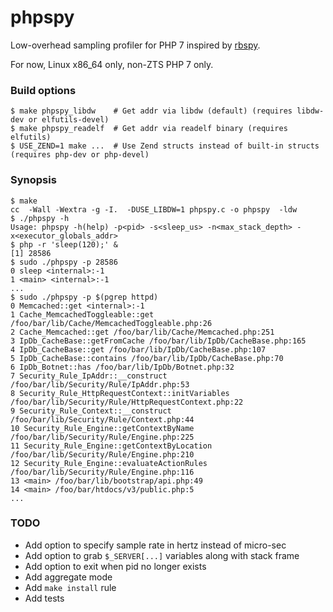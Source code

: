 # phpspy

Low-overhead sampling profiler for PHP 7 inspired by [rbspy][0].

For now, Linux x86_64 only, non-ZTS PHP 7 only.

### Build options

    $ make phpspy_libdw    # Get addr via libdw (default) (requires libdw-dev or elfutils-devel)
    $ make phpspy_readelf  # Get addr via readelf binary (requires elfutils)
    $ USE_ZEND=1 make ...  # Use Zend structs instead of built-in structs (requires php-dev or php-devel)

### Synopsis

    $ make
    cc  -Wall -Wextra -g -I.  -DUSE_LIBDW=1 phpspy.c -o phpspy  -ldw
    $ ./phpspy -h
    Usage: phpspy -h(help) -p<pid> -s<sleep_us> -n<max_stack_depth> -x<executor_globals_addr>
    $ php -r 'sleep(120);' &
    [1] 28586
    $ sudo ./phpspy -p 28586
    0 sleep <internal>:-1
    1 <main> <internal>:-1
    ...
    $ sudo ./phpspy -p $(pgrep httpd)
    0 Memcached::get <internal>:-1
    1 Cache_MemcachedToggleable::get /foo/bar/lib/Cache/MemcachedToggleable.php:26
    2 Cache_Memcached::get /foo/bar/lib/Cache/Memcached.php:251
    3 IpDb_CacheBase::getFromCache /foo/bar/lib/IpDb/CacheBase.php:165
    4 IpDb_CacheBase::get /foo/bar/lib/IpDb/CacheBase.php:107
    5 IpDb_CacheBase::contains /foo/bar/lib/IpDb/CacheBase.php:70
    6 IpDb_Botnet::has /foo/bar/lib/IpDb/Botnet.php:32
    7 Security_Rule_IpAddr::__construct /foo/bar/lib/Security/Rule/IpAddr.php:53
    8 Security_Rule_HttpRequestContext::initVariables /foo/bar/lib/Security/Rule/HttpRequestContext.php:22
    9 Security_Rule_Context::__construct /foo/bar/lib/Security/Rule/Context.php:44
    10 Security_Rule_Engine::getContextByName /foo/bar/lib/Security/Rule/Engine.php:225
    11 Security_Rule_Engine::getContextByLocation /foo/bar/lib/Security/Rule/Engine.php:210
    12 Security_Rule_Engine::evaluateActionRules /foo/bar/lib/Security/Rule/Engine.php:116
    13 <main> /foo/bar/lib/bootstrap/api.php:49
    14 <main> /foo/bar/htdocs/v3/public.php:5
    ...

### TODO

* Add option to specify sample rate in hertz instead of micro-sec
* Add option to grab `$_SERVER[...]` variables along with stack frame
* Add option to exit when pid no longer exists
* Add aggregate mode
* Add `make install` rule
* Add tests

[0]: https://github.com/rbspy/rbspy
